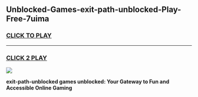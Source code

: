 
## Unblocked-Games-exit-path-unblocked-Play-Free-7uima
<h3>
<a href="https://premium76.site?title=exit-path-unblocked&ref=23A">CLICK TO PLAY</a></h3>
<hr>

<h3>
<a href="https://premium76.site?title=exit-path-unblocked&ref=23A">CLICK 2 PLAY</a>
  
</h3>

<a href="https://premium76.site?title=exit-path-unblocked&ref=23A"><img src="https://clearcache.store/games.png"></a>


**exit-path-unblocked games unblocked: Your Gateway to Fun and Accessible Online Gaming**
